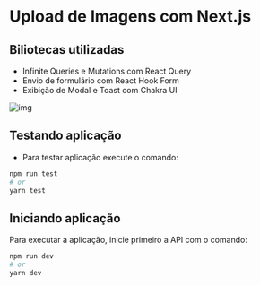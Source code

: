 # Upload de Imagens com Next.js

## Biliotecas utilizadas

- Infinite Queries e Mutations com React Query
- Envio de formulário com React Hook Form
- Exibição de Modal e Toast com Chakra UI

![img](https://i.imgur.com/zPJmveg.gif)

## Testando aplicação

- Para testar aplicação execute o comando:

```bash
npm run test
# or
yarn test
```

## Iniciando aplicação

Para executar a aplicação, inicie primeiro a API com o comando:

```bash
npm run dev
# or
yarn dev
```

[https://imgur.com/zPJmveg]: https://imgur.com/zPJmveg "https://imgur.com/zPJmveg"

